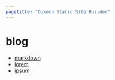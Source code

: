 ```yaml
---
pagetitle: "Gokesh Static Site Builder"
---
```


# blog

- [markdown](markdown.html)
- [lorem](lorem.html)
- [ipsum](ipsum.html)
